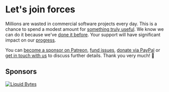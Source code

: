 Let's join forces
=================

Millions are wasted in commercial software projects every day. 
This is a chance to spend a modest amount for [something truly useful](https://dl.photoprism.org/slides/PhotoPrism.pdf).
We know we can do it because we've [done it before](https://github.com/photoprism/photoprism/wiki/Mediencenter). 
Your support will have significant impact on our [progress](https://github.com/photoprism/photoprism/wiki/Project-Status).

You can [become a sponsor on Patreon](https://www.patreon.com/photoprism), [fund issues](https://issuehunt.io/repos/119160553), [donate via PayPal](https://www.paypal.me/photoprism) or [get in touch with us](mailto:hello@photoprism.org) to discuss further details.
Thank you very much! 💎

Sponsors
--------

[![Liquid Bytes](https://blog.liquidbytes.net/img/logo-retina.png)](https://blog.liquidbytes.net/)
